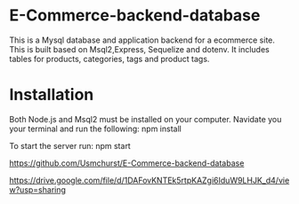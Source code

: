 # E-Commerce-backend-database

This is a Mysql database and application backend for a ecommerce site. This is built based on Msql2,Express, Sequelize and dotenv.
 It includes tables for products, categories, tags and product tags. 

 # Installation 

 Both Node.js and Msql2 must be installed on your computer. 
 Navidate you your terminal and run the following:
 npm install 

 To start the server run: 
 npm start

 https://github.com/Usmchurst/E-Commerce-backend-database
 
 
 https://drive.google.com/file/d/1DAFovKNTEk5rtpKAZgi6IduW9LHJK_d4/view?usp=sharing
